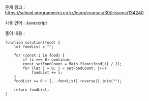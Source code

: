 문제 링크 : https://school.programmers.co.kr/learn/courses/30/lessons/134240

사용 언어 : Javascript

풀이 내용 :

```
function solution(food) {
    let foodList = "";
    
    for (const i in food) {
        if (i === 0) continue;
        const setFoodCount = Math.floor(food[i] / 2);
        for (let j = 0; j < setFoodCount; j++)
            foodList += i;
    }
    foodList += 0 + [...foodList].reverse().join("");
    
    return foodList;
}
```
